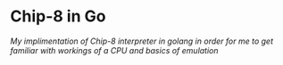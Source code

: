 # Chip-8 in Go
_My implimentation of Chip-8 interpreter in golang in order for me to get familiar with workings of a CPU and basics of emulation_
